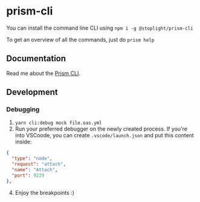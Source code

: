 # prism-cli

You can install the command line CLI using `npm i -g @stoplight/prism-cli`

To get an overview of all the commands, just do `prism help`

## Documentation

Read me about the [Prism CLI](https://stoplight.io/p/docs/gh/stoplightio/prism/docs/guides/cli.md).

## Development

### Debugging

1. `yarn cli:debug mock file.oas.yml`
2. Run your preferred debugger on the newly created process. If you're into VSCoode, you can create `.vscode/launch.json` and put this content inside:

```json
{
  "type": "node",
  "request": "attach",
  "name": "Attach",
  "port": 9229
},
```

4. Enjoy the breakpoints :)
